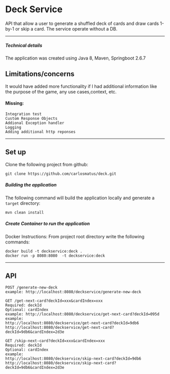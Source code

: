 
Deck Service
========================

API that allow a user to generate a shuffled deck of cards and draw cards 1-by-1
or skip a card. The service operate without a DB.

-------------
##### Technical details
The application was created using Java 8, Maven, Springboot 2.6.7
## Limitations/concerns
It would have added more functionality if I had additional information like the purpose of the game, any use cases,context, etc.
   
#### Missing:
    Integration test
    Custom Response Objects
    Addional Exception handler 
    Logging 
    Adding additional http reponses

-------------

## Set up
Clone the following project from github:
```
git clone https://github.com/carlosmatus/deck.git
```
##### Building the application

The following command will build the application locally and generate a `target` directory:

```
mvn clean install
```
##### Create Container to run the application
Docker Instructions:
    From project root directory write the following commands:
 ```
docker build -t deckservice:deck .
docker run -p 8080:8080  -t deckservice:deck 
```

-------------


## API
 ```
POST /generate-new-deck
example: http://localhost:8080/deckservice/generate-new-deck

GET /get-next-card?deckId=xxx&cardIndex=xxx
Required: deckId
Optional: cardIndex
example: http://localhost:8080/deckservice/get-next-card?deckId=095d
example:
http://localhost:8080/deckservice/get-next-card?deckId=9db6
http://localhost:8080/deckservice/get-next-card?deckId=9db6&cardIndex=2d3e

GET /skip-next-card?deckId=xxx&cardIndex=xxx
Required: deckId
Optional: cardIndex
example:
http://localhost:8080/deckservice/skip-next-card?deckId=9db6
http://localhost:8080/deckservice/skip-next-card?deckId=9db6&cardIndex=2d3e
```
